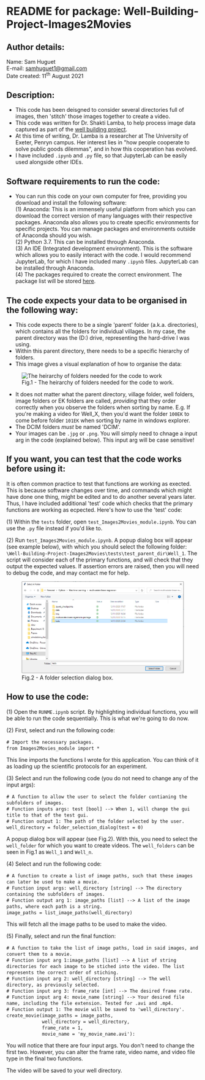 # README for package: Well-Building-Project-Images2Movies

## Author details: 
Name: Sam Huguet  
E-mail: samhuguet1@gmail.com  
Date created: 11<sup>th</sup> August 2021

## Description: 
- This code has been deisgned to consider several directories full of images, then 'stitch' those images together to create a video. 
- This code was written for Dr. Shakti Lamba, to help process image data captured as part of the [well building project](http://shaktilamba.com/research-2/well-building-project/).
- At this time of writing, Dr. Lamba is a researcher at The University of Exeter, Penryn campus. Her interest lies in "how people cooperate to solve public goods dilemmas", and in how this cooperation has evolved. 
- I have included ```.ipynb``` and ```.py``` file, so that JupyterLab can be easily used alongside other IDEs. 

## Software requirements to run the code: 
- You can run this code on your own computer for free, providing you download and install the following software:  
(1) Anaconda: This is an immensely useful platform from which you can download the correct version of many languages with their respective packages. Anaconda also allows you to create specific environments for specific projects. You can manage packages and environments outside of Anaconda should you wish.  
(2) Python 3.7. This can be installed through Anaconda.  
(3) An IDE (Integrated development environment). This is the software which allows you to easily interact with the code. I would recommend JupyterLab, for which I have included many ```.ipynb``` files. JupyterLab can be installed through Anaconda.   
(4) The packages required to create the correct environment. The package list will be stored [here](XXX).   

## The code expects your data to be organised in the following way: 
- This code expects there to be a single 'parent' folder (a.k.a. directories), which contains all the folders for individual villages. In my case, the parent directory was the (D:) drive, representing the hard-drive I was using.  
- Within this parent directory, there needs to be a specific hierarchy of folders.   
- This image gives a visual explanation of how to organise the data:

<figure>
    <img src="https://github.com/SamHSoftware/Well-Building-Project-Images2Movies/blob/main/img/file_structure.png?raw=true" alt="The heirarchy of folders needed for the code to work" width="700"/>  
    <figcaption>Fig.1 - The heirarchy of folders needed for the code to work.</figcaption>
</figure>  
  
- It does not matter what the parent directory, village folder, well folders, image folders or EK folders are called, *providing* that they order correctly when you observe the folders when sorting by name. E.g. If you're making a video for Well_X, then you'd want the folder ```100EK``` to come before folder ```101EK``` when sorting by name in windows explorer. 
- The DCIM folders *must* be named 'DCIM'. 
- Your images can be ```.jpg``` or ```.png```. You will simply need to chnage a input arg in the code (explained below). This input arg will be case sensitive! 

## If you want, you can test that the code works before using it:
It is often common practice to test that functions are working as exected. This is because software changes over time, and commands which might have done one thing, might be edited and to do another several years later. Thus, I have included additional 'test' code which checks that the primary functions are working as ecpected. Here's how to use the 'test' code:  

(1) Within the ```tests``` folder, open ```test_Images2Movies_module.ipynb```. You can use the ```.py``` file instead if you'd like to.

(2) Run ```test_Images2Movies_module.ipynb```. A popup dialog box will appear (see example below), with which you should select the following folder: ```\Well-Building-Project-Images2Movies\tests\test_parent_dir\Well_1```. The script will consider each of the primary functions, and will check that they output the expected values. If assertion errors are raised, then you will need to debug the code, and may contact me for help. 

<figure>
    <img src="https://github.com/SamHSoftware/Well-Building-Project-Images2Movies/blob/main/img/folder_selection.PNG?raw=true" alt="A folder selection dialog box" width="500"/>
    <figcaption>Fig.2 - A folder selection dialog box.</figcaption>
</figure>  
  

## How to use the code: 

(1) Open the ```RUNME.ipynb``` script. By highlighting individual functions, you will be able to run the code sequentially. This is what we're going to do now. 

(2) First, select and run the following code: 
```
# Import the necessary packages.
from Images2Movies_module import *
```

This line imports the functions I wrote for this application. You can think of it as loading up the scientific protocols for an experiment. 

(3) Select and run the following code (you do not need to change any of the input args): 
```
# A function to allow the user to select the folder contianing the subfolders of images.
# Function inputs args: test [bool] --> When 1, will change the gui title to that of the test gui. 
# Function output 1: The path of the folder selected by the user. 
well_directory = folder_selection_dialog(test = 0)
```

A popup dialog box will appear (see Fig.2). With this, you need to select the ```well_folder``` for which you want to create videos. The ```well_folders``` can be seen in Fig.1 as ```Well_1``` and ```Well_n```. 

(4) Select and run the following code: 
```
# A function to create a list of image paths, such that these images can later be used to make a movie. 
# Function input args: well_directory [string] --> The directory containing the subfolders of images. 
# Function output arg 1: image_paths [list] --> A list of the image paths, where each path is a string. 
image_paths = list_image_paths(well_directory)
```
This will fetch all the image paths to be used to make the video. 

(5) Finally, select and run the final function:
```
# A function to take the list of image paths, load in said images, and convert them to a movie. 
# Function input arg 1:image_paths [list] --> A list of string directories for each image to be stiched into the video. The list represents the correct order of stiching.
# Function input arg 2: well_directory [string] --> The well directory, as previously selected. 
# Function input arg 3: frame_rate [int] --> The desired frame rate. 
# Function input arg 4: movie_name [string] --> Your desired file name, including the file extension. Tested for .avi and .mp4. 
# Function output 1: The movie will be saved to 'well_directory'. 
create_movie(image_paths = image_paths,
             well_directory = well_directory,
             frame_rate = 1,
             movie_name = 'my_movie_name.avi'):
```

You will notice that there are four input args. You don't need to change the first two. However, you can alter the frame rate, video name, and video file type in the final two functions.  

The video will be saved to your well directory. 